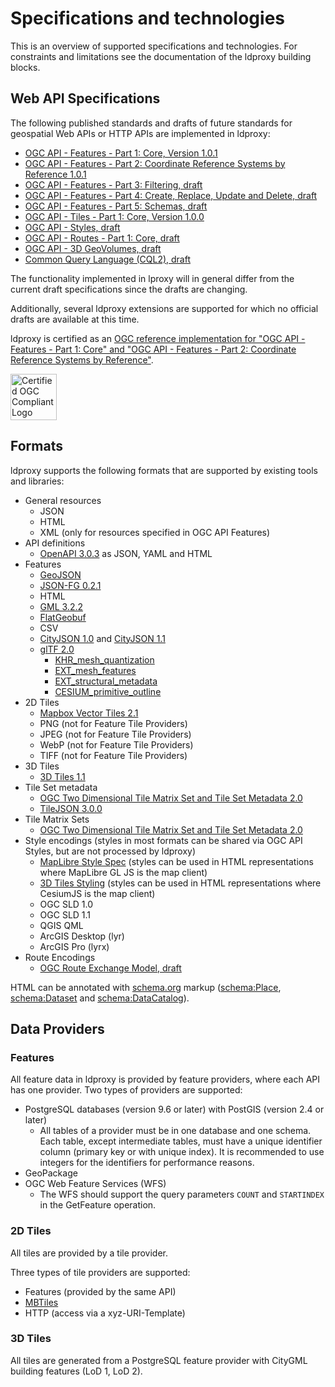 # Specifications and technologies

This is an overview of supported specifications and technologies. For constraints and limitations see the documentation of the ldproxy building blocks.

## Web API Specifications

The following published standards and drafts of future standards for geospatial Web APIs or HTTP APIs are implemented in ldproxy:

* [OGC API - Features - Part 1: Core, Version 1.0.1](https://docs.ogc.org/is/17-069r4/17-069r4.html)
* [OGC API - Features - Part 2: Coordinate Reference Systems by Reference 1.0.1](https://docs.ogc.org/is/18-058r1/18-058r1.html)
* [OGC API - Features - Part 3: Filtering, draft](https://docs.ogc.org/DRAFTS/19-079r2.html)
* [OGC API - Features - Part 4: Create, Replace, Update and Delete, draft](https://docs.ogc.org/DRAFTS/20-002r1.html)
* [OGC API - Features - Part 5: Schemas, draft](https://docs.ogc.org/DRAFTS/23-058r1.html)
* [OGC API - Tiles - Part 1: Core, Version 1.0.0](https://docs.ogc.org/is/20-057/20-057.html)
* [OGC API - Styles, draft](https://docs.ogc.org/DRAFTS/20-009.html)
* [OGC API - Routes - Part 1: Core, draft](https://docs.ogc.org/DRAFTS/21-000.html)
* [OGC API - 3D GeoVolumes, draft](https://github.com/opengeospatial/ogcapi-3d-geovolumes)
* [Common Query Language (CQL2), draft](https://docs.ogc.org/DRAFTS/21-065r1.html)

The functionality implemented in lproxy will in general differ from the current draft specifications since the drafts are changing.

Additionally, several ldproxy extensions are supported for which no official drafts are available at this time.

ldproxy is certified as an [OGC reference implementation for "OGC API - Features - Part 1: Core" and "OGC API - Features - Part 2: Coordinate Reference Systems by Reference"](http://www.ogc.org/resource/products/details/?pid=1705).

<img src='https://cite.opengeospatial.org/teamengine/site/certification-logo.gif' alt='Certified OGC Compliant Logo' height='74' style='padding:0;margin:0;border:0;'/>

## Formats

ldproxy supports the following formats that are supported by existing tools and libraries:

* General resources
  * JSON
  * HTML
  * XML (only for resources specified in OGC API Features)
* API definitions
  * [OpenAPI 3.0.3](http://spec.openapis.org/oas/v3.0.3) as JSON, YAML and HTML
* Features
  * [GeoJSON](https://datatracker.ietf.org/doc/html/rfc7946)
  * [JSON-FG 0.2.1](https://docs.ogc.org/DRAFTS/21-045.html)
  * HTML
  * [GML 3.2.2](https://portal.ogc.org/files/?artifact_id=74183&version=2)
  * [FlatGeobuf](https://flatgeobuf.org/)
  * CSV
  * [CityJSON 1.0](https://www.cityjson.org/specs/1.0.3/) and [CityJSON 1.1](https://www.cityjson.org/specs/1.1.3/)
  * [glTF 2.0](https://registry.khronos.org/glTF/specs/2.0/glTF-2.0.html)
    * [KHR_mesh_quantization](https://github.com/KhronosGroup/glTF/tree/main/extensions/2.0/Khronos/KHR_mesh_quantization)
    * [EXT_mesh_features](https://github.com/CesiumGS/glTF/tree/3d-tiles-next/extensions/2.0/Vendor/EXT_mesh_features)
    * [EXT_structural_metadata](https://github.com/CesiumGS/glTF/tree/3d-tiles-next/extensions/2.0/Vendor/EXT_structural_metadata)
    * [CESIUM_primitive_outline](https://github.com/KhronosGroup/glTF/tree/main/extensions/2.0/Vendor/CESIUM_primitive_outline)
* 2D Tiles
  * [Mapbox Vector Tiles 2.1](https://github.com/mapbox/vector-tile-spec/tree/master/2.1)
  * PNG (not for Feature Tile Providers)
  * JPEG (not for Feature Tile Providers)
  * WebP (not for Feature Tile Providers)
  * TIFF (not for Feature Tile Providers)
* 3D Tiles
  * [3D Tiles 1.1](https://docs.ogc.org/cs/22-025r4/22-025r4.html)
* Tile Set metadata
  * [OGC Two Dimensional Tile Matrix Set and Tile Set Metadata 2.0](https://docs.ogc.org/is/17-083r4/17-083r4.html)
  * [TileJSON 3.0.0](https://github.com/mapbox/tilejson-spec/tree/master/3.0.0)
* Tile Matrix Sets
  * [OGC Two Dimensional Tile Matrix Set and Tile Set Metadata 2.0](https://docs.ogc.org/is/17-083r4/17-083r4.html)
* Style encodings (styles in most formats can be shared via OGC API Styles, but are not processed by ldproxy)
  * [MapLibre Style Spec](https://maplibre.org/maplibre-style-spec/) (styles can be used in HTML representations where MapLibre GL JS is the map client)
  * [3D Tiles Styling](https://docs.ogc.org/cs/22-025r4/22-025r4.html#toc45) (styles can be used in HTML representations where CesiumJS is the map client)
  * OGC SLD 1.0 
  * OGC SLD 1.1
  * QGIS QML
  * ArcGIS Desktop (lyr)
  * ArcGIS Pro (lyrx)
* Route Encodings 
  * [OGC Route Exchange Model, draft](https://docs.ogc.org/DRAFTS/21-001.html)

HTML can be annotated with [schema.org](https://schema.org/) markup ([schema:Place](https://schema.org/Place), [schema:Dataset](https://schema.org/Dataset) and [schema:DataCatalog](https://schema.org/DataCatalog)).

## Data Providers

### Features

All feature data in ldproxy is provided by feature providers, where each API has one provider. Two types of providers are supported:

* PostgreSQL databases (version 9.6 or later) with PostGIS (version 2.4 or later)
  * All tables of a provider must be in one database and one schema. Each table, except intermediate tables, must have a unique identifier column (primary key or with unique index). It is recommended to use integers for the identifiers for performance reasons.
* GeoPackage
* OGC Web Feature Services (WFS)
  * The WFS should support the query parameters `COUNT` and `STARTINDEX` in the GetFeature operation.
  
### 2D Tiles

All tiles are provided by a tile provider.

Three types of tile providers are supported:

* Features (provided by the same API)
* [MBTiles](https://github.com/mapbox/mbtiles-spec/blob/master/1.3/spec.md)
* HTTP (access via a xyz-URI-Template)

### 3D Tiles

All tiles are generated from a PostgreSQL feature provider with CityGML building features (LoD 1, LoD 2).
